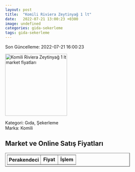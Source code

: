 ```yaml
---
layout: post
title:  "Komili Riviera Zeytinyağ 1 lt"
date:   2022-07-21 13:00:23 +0300
image: undefined
categories: gida-sekerleme
tags: gida-sekerleme
---
```


Son Güncelleme: 2022-07-21 16:00:23

<img src="undefined" width="200" alt="Komili Riviera Zeytinyağ 1 lt market fiyatları" />

Kategori: Gıda, Şekerleme
<br />
Marka: Komili

<h2>Market ve Online Satış Fiyatları</h2>

<table border="1" style="padding: 5px;width:80%;">
  <tr>
    <td style="padding: 5px;"><strong>Perakendeci</strong></td>
    <td><strong>Fiyat</strong></td>
    <td><strong>İşlem</strong></td>
  </tr>
  
</table>
